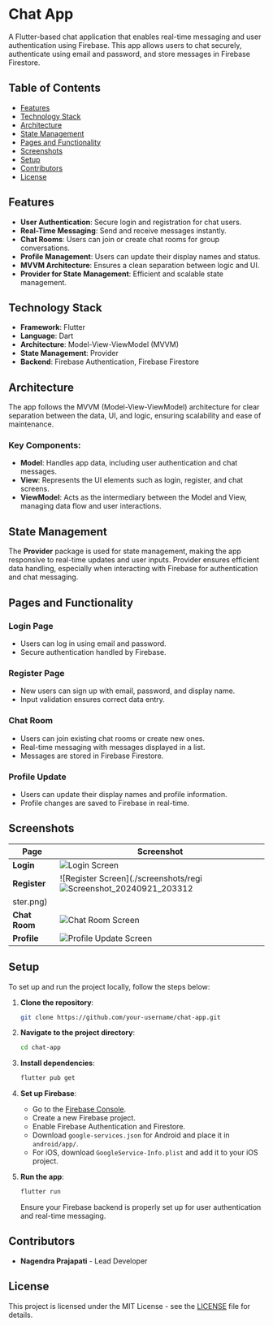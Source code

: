 

# Chat App

A Flutter-based chat application that enables real-time messaging and user authentication using Firebase. This app allows users to chat securely, authenticate using email and password, and store messages in Firebase Firestore.

## Table of Contents

- [Features](#features)
- [Technology Stack](#technology-stack)
- [Architecture](#architecture)
- [State Management](#state-management)
- [Pages and Functionality](#pages-and-functionality)
- [Screenshots](#screenshots)
- [Setup](#setup)
- [Contributors](#contributors)
- [License](#license)

## Features

- **User Authentication**: Secure login and registration for chat users.
- **Real-Time Messaging**: Send and receive messages instantly.
- **Chat Rooms**: Users can join or create chat rooms for group conversations.
- **Profile Management**: Users can update their display names and status.
- **MVVM Architecture**: Ensures a clean separation between logic and UI.
- **Provider for State Management**: Efficient and scalable state management.

## Technology Stack

- **Framework**: Flutter
- **Language**: Dart
- **Architecture**: Model-View-ViewModel (MVVM)
- **State Management**: Provider
- **Backend**: Firebase Authentication, Firebase Firestore

## Architecture

The app follows the MVVM (Model-View-ViewModel) architecture for clear separation between the data, UI, and logic, ensuring scalability and ease of maintenance.

### Key Components:

- **Model**: Handles app data, including user authentication and chat messages.
- **View**: Represents the UI elements such as login, register, and chat screens.
- **ViewModel**: Acts as the intermediary between the Model and View, managing data flow and user interactions.

## State Management

The **Provider** package is used for state management, making the app responsive to real-time updates and user inputs. Provider ensures efficient data handling, especially when interacting with Firebase for authentication and chat messaging.

## Pages and Functionality

### Login Page

- Users can log in using email and password.
- Secure authentication handled by Firebase.

### Register Page

- New users can sign up with email, password, and display name.
- Input validation ensures correct data entry.

### Chat Room

- Users can join existing chat rooms or create new ones.
- Real-time messaging with messages displayed in a list.
- Messages are stored in Firebase Firestore.

### Profile Update

- Users can update their display names and profile information.
- Profile changes are saved to Firebase in real-time.

## Screenshots

| Page         | Screenshot                                                                 |
|--------------|-----------------------------------------------------------------------------|
| **Login**    | ![Login Screen]()                                    |
| **Register** | ![Register Screen](./screenshots/regi![Screenshot_20240921_203312](https://github.com/user-attachments/assets/2440546d-f16c-4fd8-ba54-276f13c40a65)
ster.png)                              |
| **Chat Room**| ![Chat Room Screen](./screenshots/chatroom.png)                             |
| **Profile**  | ![Profile Update Screen](./screenshots/profile.png)                         |

## Setup

To set up and run the project locally, follow the steps below:

1. **Clone the repository**:

   ```bash
   git clone https://github.com/your-username/chat-app.git
   ```

2. **Navigate to the project directory**:

   ```bash
   cd chat-app
   ```

3. **Install dependencies**:

   ```bash
   flutter pub get
   ```

4. **Set up Firebase**:

   - Go to the [Firebase Console](https://console.firebase.google.com/).
   - Create a new Firebase project.
   - Enable Firebase Authentication and Firestore.
   - Download `google-services.json` for Android and place it in `android/app/`.
   - For iOS, download `GoogleService-Info.plist` and add it to your iOS project.

5. **Run the app**:

   ```bash
   flutter run
   ```

   Ensure your Firebase backend is properly set up for user authentication and real-time messaging.

## Contributors

- **Nagendra Prajapati** - Lead Developer

## License

This project is licensed under the MIT License - see the [LICENSE](LICENSE) file for details.


